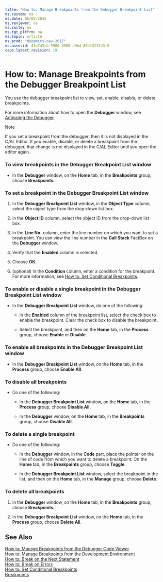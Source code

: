 ```yaml
---
title: "How to: Manage Breakpoints from the Debugger Breakpoint List"
ms.custom: na
ms.date: 06/05/2016
ms.reviewer: na
ms.suite: na
ms.tgt_pltfrm: na
ms.topic: article
ms.prod: "dynamics-nav-2017"
ms.assetid: 41d743cb-9980-4985-a9b4-86e13232d3f8
caps.latest.revision: 19
---
```

# How to: Manage Breakpoints from the Debugger Breakpoint List
You use the debugger breakpoint list to view, set, enable, disable, or delete breakpoints.  
  
 For more information about how to open the **Debugger** window, see [Activating the Debugger](Activating-the-Debugger.md).  
  
> [!NOTE]  
>  If you set a breakpoint from the debugger, then it is not displayed in the C/AL Editor. If you enable, disable, or delete a breakpoint from the debugger, that change is not displayed in the C/AL Editor until you open the editor again.  
  
### To view breakpoints in the Debugger Breakpoint List window  
  
-   In the **Debugger** window, on the **Home** tab, in the **Breakpoints** group, choose **Breakpoints**.  
  
### To set a breakpoint in the Debugger Breakpoint List window  
  
1.  In the **Debugger Breakpoint List** window, in the **Object Type** column, select the object type from the drop-down list box.  
  
2.  In the **Object ID** column, select the object ID from the drop-down list box.  
  
3.  In the **Line No.** column, enter the line number on which you want to set a breakpoint. You can view the line number in the **Call Stack** FactBox on the **Debugger** window.  
  
4.  Verify that the **Enabled** column is selected.  
  
5.  Choose **OK**.  
  
6.  \(optional\) In the **Condition** column, enter a condition for the breakpoint. For more information, see [How to: Set Conditional Breakpoints](How-to--Set-Conditional-Breakpoints.md).  
  
### To enable or disable a single breakpoint in the Debugger Breakpoint List window  
  
-   In the **Debugger Breakpoint List** window, do one of the following:  
  
    -   In the **Enabled** column of the breakpoint list, select the check box to enable the breakpoint. Clear the check box to disable the breakpoint.  
  
    -   Select the breakpoint, and then on the **Home** tab, in the **Process** group, choose **Enable** or **Disable**.  
  
### To enable all breakpoints in the Debugger Breakpoint List window  
  
-   In the **Debugger Breakpoint List** window, on the **Home** tab, in the **Process** group, choose **Enable All**.  
  
### To disable all breakpoints  
  
-   Do one of the following:  
  
    -   In the **Debugger Breakpoint List** window, on the **Home** tab, in the **Process** group, choose **Disable All**.  
  
    -   In the **Debugger** window, on the **Home** tab, in the **Breakpoints** group, choose **Disable All**.  
  
### To delete a single breakpoint  
  
-   Do one of the following:  
  
    -   In the **Debugger** window, in the **Code** part, place the pointer on the line of code from which you want to delete a breakpoint. On the **Home** tab, in the **Breakpoints** group, choose **Toggle**.  
  
    -   In the **Debugger Breakpoint List** window, select the breakpoint in the list, and then on the **Home** tab, in the **Manage** group, choose **Delete**.  
  
### To delete all breakpoints  
  
1.  In the **Debugger** window, on the **Home** tab, in the **Breakpoints** group, choose **Breakpoints**.  
  
2.  In the **Debugger Breakpoint List** window, on the **Home** tab, in the **Process** group, choose **Delete All**.  
  
## See Also  
 [How to: Manage Breakpoints from the Debugger Code Viewer](How-to--Manage-Breakpoints-from-the-Debugger-Code-Viewer.md)   
 [How to: Manage Breakpoints from the Development Environment](How-to--Manage-Breakpoints-from-the-Development-Environment.md)   
 [How to: Break on the Next Statement](How-to--Break-on-the-Next-Statement.md)   
 [How to: Break on Errors](How-to--Break-on-Errors.md)   
 [How to: Set Conditional Breakpoints](How-to--Set-Conditional-Breakpoints.md)   
 [Breakpoints](Breakpoints.md)